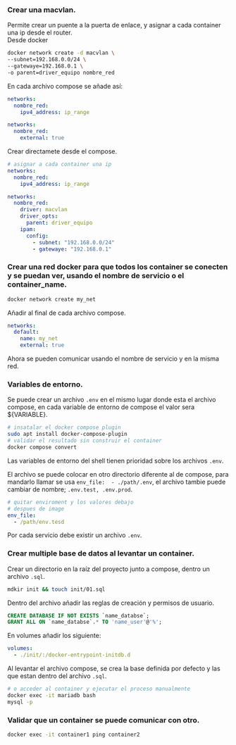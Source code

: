 ### Crear una macvlan.
Permite crear un puente a la puerta de enlace, y asignar a cada container una ip desde el router.  
Desde docker
```bash
docker network create -d macvlan \
--subnet=192.168.0.0/24 \
--gatewaye=192.168.0.1 \
-o parent=driver_equipo nombre_red
```
En cada archivo compose se añade así:
```yml
networks:
  nombre_red:
    ipv4_address: ip_range

networks:
  nombre_red:
    external: true
```
Crear directamete desde el compose.
```yml
# asignar a cada container una ip
networks:
  nombre_red:
    ipv4_address: ip_range

networks:
  nombre_red:
    driver: macvlan
    driver_opts:
      parent: driver_equipo
    ipam:
      config:
        - subnet: "192.168.0.0/24"
        - gatewaye: "192.168.0.1"
```

### Crear una red docker para que todos los container se conecten y se puedan ver, usando el nombre de servicio o el container_name.
```bash
docker network create my_net
```
Añadir al final de cada archivo compose.
```yml
networks:
  default:
    name: my_net
    external: true
```
Ahora se pueden comunicar usando el nombre de servicio y en la misma red.

### Variables de entorno.
Se puede crear un archivo `.env` en el mismo lugar donde esta el archivo compose, en cada variable de entorno de compose el valor sera ${VARIABLE}.
```bash
# insatalar el docker compose plugin
sudo apt install docker-compose-plugin
# validar el resultado sin construir el container
docker compose convert
```
Las variables de entorno del shell tienen prioridad sobre los archivos `.env`.  

El archivo se puede colocar en otro directorio diferente al de compose, para mandarlo llamar se usa `env_file:  - ./path/.env`, el archivo tambie puede cambiar de nombre; `.env.test, .env.prod`.
```yml
# quitar enviroment y los valores debajo
# despues de image
env_file:
  - /path/env.tesd
```
Por cada servicio debe existir un archivo `.env`.

### Crear multiple base de datos al levantar un container.
Crear un directorio en la raíz del proyecto junto a compose, dentro un archivo `.sql`.
```bash
mdkir init && touch init/01.sql
```
Dentro del archivo añadir las reglas de creación y permisos de usuario.
```sql
CREATE DATABASE IF NOT EXISTS `name_databse`;
GRANT ALL ON `name_databse`.* TO 'name_user'@'%';
```
En volumes añadir los siguiente:
```yml
volumes:
  - ./init/:/docker-entrypoint-initdb.d
```
Al levantar el archivo compose, se crea la base definida por defecto y las que estan dentro del archivo `.sql`.
```bash
# o acceder al container y ejecutar el proceso manualmente
docker exec -it mariadb bash
mysql -p
```

### Validar que un container se puede comunicar con otro.
```bash
docker exec -it container1 ping container2
```
